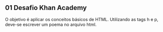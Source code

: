 ## 01 Desafio Khan Academy
O objetivo é aplicar os conceitos básicos de HTML. Utilizando as tags h e p, deve-se escrever um poema no arquivo html. 